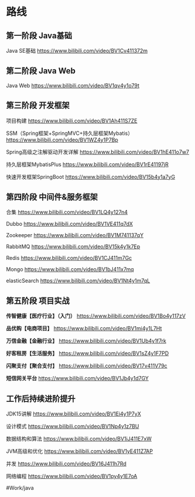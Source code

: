 # 路线
## 第一阶段 Java基础
Java SE基础
https://www.bilibili.com/video/BV1Cv411372m

## 第二阶段 Java Web
Java Web
https://www.bilibili.com/video/BV1qv4y1o79t

## 第三阶段 开发框架
项目构建
https://www.bilibili.com/video/BV1Ah411S7ZE

SSM（Spring框架+SpringMVC+持久层框架Mybatis）
https://www.bilibili.com/video/BV1WZ4y1P7Bp

Spring高级之注解驱动开发详解
https://www.bilibili.com/video/BV1hE411o7w7

持久层框架MybatisPlus
https://www.bilibili.com/video/BV1rE41197jR

快速开发框架SpringBoot
https://www.bilibili.com/video/BV15b4y1a7yG

## 第四阶段 中间件&服务框架
合集
https://www.bilibili.com/video/BV1LQ4y127n4

Dubbo
https://www.bilibili.com/video/BV1VE411q7dX

Zookeeper
https://www.bilibili.com/video/BV1M741137qY

RabbitMQ
https://www.bilibili.com/video/BV15k4y1k7Ep

Redis
https://www.bilibili.com/video/BV1CJ411m7Gc

Mongo
https://www.bilibili.com/video/BV1bJ411x7mq

elasticSearch
https://www.bilibili.com/video/BV1Nt4y1m7qL

## 第五阶段 项目实战

**传智健康【医疗行业】（入门）**
https://www.bilibili.com/video/BV1Bo4y117zV

**品优购【电商项目】**
https://www.bilibili.com/video/BV1mi4y1L7Ht

**万信金融【金融行业】**
https://www.bilibili.com/video/BV1Ub4y1f7rk

**好客租房【生活服务】**
https://www.bilibili.com/video/BV1sZ4y1F7PD

**闪聚支付【聚合支付】**
https://www.bilibili.com/video/BV17v411V79c

**短信网关平台**
https://www.bilibili.com/video/BV1Jb4y1d7GY

## 工作后持续进阶提升
JDK15讲解
https://www.bilibili.com/video/BV1Ei4y1P7yX

设计模式
https://www.bilibili.com/video/BV1Np4y1z7BU

数据结构和算法
https://www.bilibili.com/video/BV1iJ411E7xW

JVM高级和优化
https://www.bilibili.com/video/BV1yE411Z7AP

并发
https://www.bilibili.com/video/BV16J411h7Rd

网络编程
https://www.bilibili.com/video/BV1py4y1E7oA


#Work/java